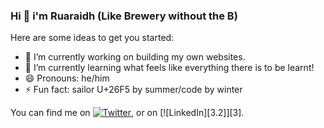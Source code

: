 
### Hi 👋  i'm Ruaraidh (Like Brewery without the B)


Here are some ideas to get you started:

- 🔭 I’m currently working on building my own websites.
- 🌱 I’m currently learning what feels like everything there is to be learnt!
- 😄 Pronouns: he/him
- ⚡ Fun fact: sailor U+26F5
 by summer/code by winter

<!-- Actual text -->
You can find me on [![Twitter][1.2]][1], or on [![LinkedIn][3.2]][3].

<!-- Icons -->

[1.2]: http://i.imgur.com/wWzX9uB.png (twitter icon without padding)
[2.2]: https://raw.githubusercontent.com/MartinHeinz/MartinHeinz/master/linkedin-3-16.png (LinkedIn icon without padding)

<!-- Links to your social media accounts -->

[1]: https://twitter.com/RuaraidhLSS_
[2]: https://www.linkedin.com/in/ruaraidhplummer/

